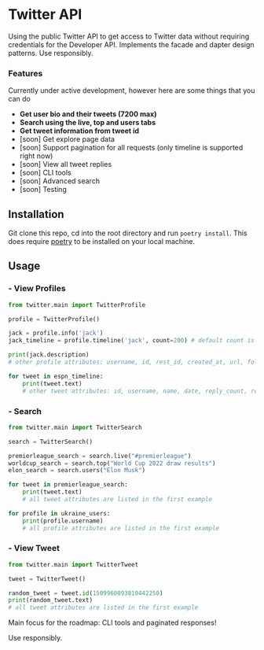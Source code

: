 # Twitter API
Using the public Twitter API to get access to Twitter data without requiring credentials for the Developer API. Implements the facade and dapter design patterns. Use responsibly. 

### Features
Currently under active development, however here are some things that you can do

- **Get user bio and their tweets (7200 max)**
- **Search using the live, top and users tabs**
- **Get tweet information from tweet id**
- [soon] Get explore page data
- [soon] Support pagination for all requests (only timeline is supported right now)
- [soon] View all tweet replies
- [soon] CLI tools
- [soon] Advanced search
- [soon] Testing 


## Installation 
Git clone this repo, cd into the root directory and run ```poetry install```. This does require [poetry](https://python-poetry.org/) to be installed on your local machine. 

## Usage
### - View Profiles
```python
from twitter.main import TwitterProfile

profile = TwitterProfile()

jack = profile.info('jack')
jack_timeline = profile.timeline('jack', count=200) # default count is 40

print(jack.description) 
# other profile attributes: username, id, rest_id, created_at, url, followers_count, following_count, banner_url, logo_url 

for tweet in espn_timeline:
    print(tweet.text) 
    # other tweet attributes: id, username, name, date, reply_count, retweet_count, like_count

```
### - Search
```python
from twitter.main import TwitterSearch

search = TwitterSearch()

premierleague_search = search.live("#premierleague")
worldcup_search = search.top("World Cup 2022 draw results")
elon_search = search.users("Elon Musk")

for tweet in premierleague_search:
    print(tweet.text) 
    # all tweet attributes are listed in the first example

for profile in ukraine_users:
    print(profile.username) 
    # all profile attributes are listed in the first example

```
### - View Tweet
```python
from twitter.main import TwitterTweet

tweet = TwitterTweet()

random_tweet = tweet.id(1509960093810442250)
print(random_tweet.text)
# all tweet attributes are listed in the first example

```

Main focus for the roadmap: CLI tools and paginated responses!

Use responsibly.

